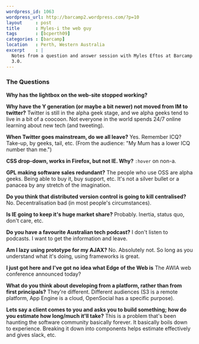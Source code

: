 ```yaml
--- 
wordpress_id: 1063
wordpress_url: http://barcamp2.wordpress.com/?p=10
layout     : post
title      : Myles-i the web guy
tags       : [bcperth09]
categories : [barcamp]
location   : Perth, Western Australia
excerpt    : |
  Notes from a question and answer session with Myles Eftos at Barcamp Perth
  3.0.
---
```


### The Questions

**Why has the lightbox on the web-site stopped working?**

**Why have the Y generation (or maybe a bit newer) not moved from IM to twitter?** Twitter is still in the alpha geek stage, and we alpha geeks tend to live in a bit of a coocoon. Not everyone in the world spends 24/7 online learning about new tech (and tweeting).

**When Twitter goes mainstream, do we all leave?** Yes. Remember ICQ? Take-up,
by geeks, tail, etc. (From the audience: "My Mum has a lower ICQ number than me.")

**CSS drop-down, works in Firefox, but not IE. Why?** `:hover` on non-a.

**GPL making software sales redundant?** The people who use OSS are alpha geeks. Being able to buy it, buy support, etc. It's not a silver bullet or a panacea by any stretch of the imagination.

**Do you think that distributed version control is going to kill centralised?** No. Decentralisation bad (in most people's circumstances).

**Is IE going to keep it's huge market share?** Probably. Inertia, status quo, don't care, etc.

**Do you have a favourite Australian tech podcast?** I don't listen to podcasts. I want to get the information and leave.

**Am I lazy using prototype for my AJAX?** No. Absolutely not. So long as you understand what it's doing, using frameworks is great.

**I just got here and I've got no idea what Edge of the Web is** The AWIA web conference announced today?

**What do you think about developing from a platform, rather than from first principals?** They're different. Different audiences (S3 is a remote platform, App Engine is a cloud, OpenSocial has a specific purpose).

**Lets say a client comes to you and asks you to build something; how do you estimate how long/much it'll take?** This is a problem that's been haunting the software community basically forever. It basically boils down to experience. Breaking it down into components helps estimate effectively and gives slack, etc.
